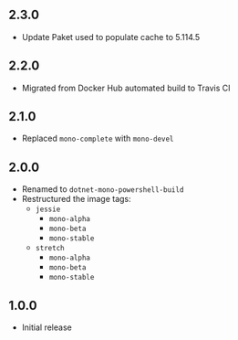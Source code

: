 ## 2.3.0
- Update Paket used to populate cache to 5.114.5

## 2.2.0
- Migrated from Docker Hub automated build to Travis CI

## 2.1.0
- Replaced `mono-complete` with `mono-devel`

## 2.0.0
- Renamed to `dotnet-mono-powershell-build`
- Restructured the image tags:
    - `jessie`
        - `mono-alpha`
        - `mono-beta`
        - `mono-stable`
    - `stretch`
        - `mono-alpha`
        - `mono-beta`
        - `mono-stable`

## 1.0.0
- Initial release
